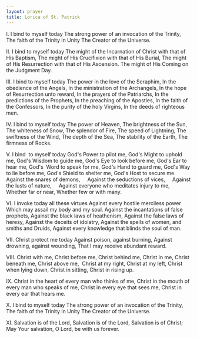 ```yaml
---
layout: prayer
title: Lorica of St. Patrick
---
```

I.
I bind to myself today
The strong power of an invocation of the Trinity,
The faith of the Trinity in Unity
The Creator of the Universe.

II.
I bind to myself today
The might of the Incarnation of Christ
with that of His Baptism,
The might of His Crucifixion with that of His Burial,
The might of His Resurrection with that of His Ascension.
The might of His Coming on the Judgment Day.

III.
I bind to myself today
The power in the love of the Seraphim,
In the obedience of the Angels,
In the ministration of the Archangels,
In the hope of Resurrection unto reward,
In the prayers of the Patriarchs,
In the predictions of the Prophets,
In the preaching of the Apostles,
In the faith of the Confessors,
In the purity of the holy Virgins,
In the deeds of righteous men.

IV.
I bind to myself today
The power of Heaven,
The brightness of the Sun,
The whiteness of Snow,
The splendor of Fire,
The speed of Lightning,
The swiftness of the Wind,
The depth of the Sea,
The stability of the Earth,
The firmness of Rocks.

V.
I bind  to myself today
God's Power to pilot me,
God's Might to uphold me,
God's Wisdom to guide me,
God's Eye to look before me,
God's Ear to hear me,
God's  Word to speak for me,
God's Hand to guard me,
God's Way to lie before me,
God's Shield to shelter me,
God's Host to secure me.
    Against the snares of demons,
    Against the seductions of vices,
    Against the lusts of nature,
    Against everyone who meditates injury to me,
Whether far or near,
Whether few or with many.

VI.
I invoke today all these virtues
Against every hostile merciless power
Which may assail my body and my soul.
Against the incantations of false prophets,
Against the black laws of heathenism,
Against the false laws of heresy,
Against the deceits of idolatry,
Against the spells of women, and smiths and Druids,
Against every knowledge that blinds the soul of man.

VII.
Christ protect me today
Against poison, against burning,
Against drowning, against wounding,
That I may receive abundant reward.

VIII.
Christ with me, Christ before me, Christ behind me,
Christ in me, Christ beneath me, Christ above me,
 Christ at my right, Christ at my left,
Christ when lying down, Christ in sitting,
Christ in rising up.

IX.
Christ in the heart of every man who thinks of me,
Christ in the mouth of every man who speaks of me,
Christ in every eye that sees me,
Christ in every ear that hears me.

X.
I bind to myself today
The strong power of an invocation of the Trinity,
The faith of the Trinity in Unity
The Creator of the Universe.

XI.
Salvation is of the Lord,
Salvation is of the Lord,
Salvation is of Christ;
May Your salvation, O Lord, be with
us forever.